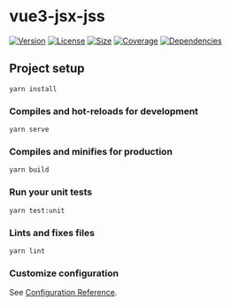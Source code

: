 # vue3-jsx-jss

<p>
  <a href="https://www.npmjs.com/package/vue"><img src="https://img.shields.io/static/v1?label=npm&message=7.6.0&color=orange" alt="Version"></a>
  <a href="https://www.npmjs.com/package/vue"><img src="https://img.shields.io/github/license/kingdomGuo/vue3-jsx-jss" alt="License"></a>
  <a href="https://www.npmjs.com/package/vue"><img src="https://img.shields.io/static/v1?label=minizipped size&message=5.63 kB&color=blue" alt="Size"></a>
  <a href="https://codecov.io/gh/pure-vue/vue-jss"><img src="https://img.shields.io/codecov/c/gh/pure-vue/vue-jss" alt="Coverage"></a>
  <a href="https://www.npmjs.com/package/vue"><img src="https://david-dm.org/pure-vue/vue-jss.svg" alt="Dependencies"></a>
</p>

## Project setup
```
yarn install
```

### Compiles and hot-reloads for development
```
yarn serve
```

### Compiles and minifies for production
```
yarn build
```

### Run your unit tests
```
yarn test:unit
```

### Lints and fixes files
```
yarn lint
```

### Customize configuration
See [Configuration Reference](https://cli.vuejs.org/config/).
